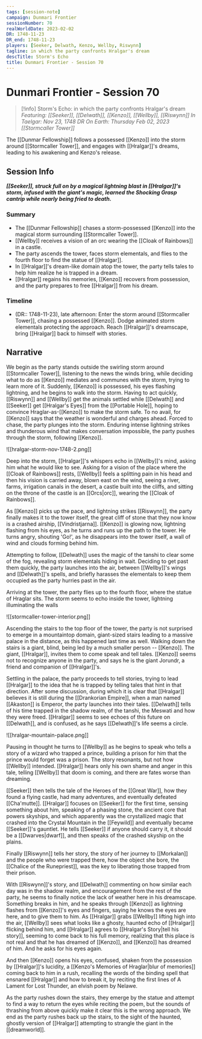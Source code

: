 ```yaml
---
tags: [session-note]
campaign: Dunmari Frontier
sessionNumber: 70
realWorldDate: 2023-02-02
DR: 1748-11-23
DR_end: 1748-11-23
players: [Seeker, Delwath, Kenzo, Wellby, Riswynn]
tagline: in which the party confronts Hralgar's dream
descTitle: Storm's Echo
title: Dunmari Frontier - Session 70
---
```

# Dunmari Frontier - Session 70

>[!info] Storm's Echo: in which the party confronts Hralgar's dream
> *Featuring: [[Seeker]], [[Delwath]], [[Kenzo]], [[Wellby]], [[Riswynn]]*
> *In Taelgar: Nov 23, 1748 DR*
> *On Earth: Thursday Feb 02, 2023*
> *[[Stormcaller Tower]]*

The [[Dunmar Fellowship]] follows a possessed [[Kenzo]] into the storm around [[Stormcaller Tower]], and engages with [[Hralgar]]'s dreams, leading to his awakening and Kenzo's release.

## Session Info

***[[Seeker]], struck full on by a magical lightning blast in [[Hralgar]]'s storm, infused with the giant's magic, learned the Shocking Grasp cantrip while nearly being fried to death.***
### Summary
- The [[Dunmar Fellowship]] chases a storm-possessed [[Kenzo]] into the magical storm surrounding [[Stormcaller Tower]].
- [[Wellby]] receives a vision of an orc wearing the [[Cloak of Rainbows]] in a castle.
- The party ascends the tower, faces storm elementals, and flies to the fourth floor to find the statue of [[Hralgar]].
- In [[Hralgar]]'s dream-like domain atop the tower, the party tells tales to help him realize he is trapped in a dream.
- [[Hralgar]] regains his memories, [[Kenzo]] recovers from possession, and the party prepares to free [[Hralgar]] from his dream.

### Timeline
- (DR:: 1748-11-23), late afternoon: Enter the storm around [[Stormcaller Tower]], chasing a possessed [[Kenzo]]. Dodge animated storm elementals protecting the approach. Reach [[Hralgar]]'s dreamscape, bring [[Hralgar]] back to himself with stories. 

## Narrative
We begin as the party stands outside the swirling storm around [[Stormcaller Tower]], listening to the news the winds bring, while deciding what to do as [[Kenzo]] mediates and communes with the storm, trying to learn more of it. Suddenly, [[Kenzo]] is possessed, his eyes flashing lightning, and he begins to walk into the storm. Having to act quickly, [[Riswynn]] and [[Wellby]] get the animals settled while [[Delwath]] and [[Seeker]] get [[Hralgar's Eyes]] from the [[Portable Hole]], hoping to convince Hraglar-as-[[Kenzo]] to make the storm safe. To no avail, for [[Kenzo]] says that the weather is wonderful and charges ahead. Forced to chase, the party plunges into the storm. Enduring intense lightning strikes and thunderous wind that makes conversation impossible, the party  pushes through the storm, following [[Kenzo]]. 

![[hralgar-storm-nov-1748-2.png]]

Deep into the storm, [[Hralgar]]'s whispers echo in [[Wellby]]'s mind, asking him what he would like to see. Asking for a vision of the place where the [[Cloak of Rainbows]] rests, [[Wellby]] feels a splitting pain in his head and then his vision is carried away, blown east on the wind, seeing a river, farms, irrigation canals in the desert, a castle built into the cliffs, and sitting on the throne of the castle is an [[Orcs|orc]], wearing the [[Cloak of Rainbows]]. 

As [[Kenzo]] picks up the pace, and lightning strikes [[Riswynn]], the party finally makes it to the tower itself, the great cliff of stone that they now know is a crashed airship, [[Vindristjarna]]. [[Kenzo]] is glowing now, lightning flashing from his eyes, as he turns and runs up the path to the tower. He turns angry, shouting 'Go!', as he disappears into the tower itself, a wall of wind and clouds forming behind him. 

Attempting to follow, [[Delwath]] uses the magic of the tanshi to clear some of the fog, revealing storm elementals hiding in wait. Deciding to get past them quickly, the party launches into the air, between [[Wellby]]'s wings and [[Delwath]]'s spells, and briefly harasses the elementals to keep them occupied as the party hurries past in the air. 

Arriving at the tower, the party flies up to the fourth floor, where the statue of Hraglar sits. The storm seems to echo inside the tower, lightning illuminating the walls

![[stormcaller-tower-interior.png]]

Ascending the stairs to the top floor of the tower, the party is not surprised to emerge in a mountaintop domain, giant-sized stairs leading to a massive palace in the distance, as this happened last time as well. Walking down the stairs is a giant, blind, being led by a much smaller person -- [[Kenzo]]. The giant, [[Hralgar]], invites them to come speak and tell tales. [[Kenzo]] seems not to recognize anyone in the party, and says he is the giant Jorundr, a friend and companion of [[Hralgar]]'s. 

Settling in the palace, the party proceeds to tell stories, trying to lead [[Hralgar]] to the idea that he is trapped by telling tales that hint in that direction. After some discussion, during which it is clear that [[Hralgar]] believes it is still during the [[Drankorian Empire]], when a man named [[Akaston]] is Emperor, the party launches into their tales. [[Delwath]] tells of his time trapped in the shadow realm, of the tanshi, the Meswati and how they were freed. [[Hralgar]] seems to see echoes of this future on [[Delwath]], and is confused, as he says [[Delwath]]'s life seems a circle. 

![[hralgar-mountain-palace.png]]

Pausing in thought he turns to [[Wellby]] as he begins to speak who tells a story of a wizard who trapped a prince, building a prison for him that the prince would forget was a prison. The story resonants, but not how [[Wellby]] intended. [[Hralgar]] hears only his own shame and anger in this tale, telling [[Wellby]] that doom is coming, and there are fates worse than dreaming. 

[[Seeker]] then tells the tale of the Heroes of the [[Great War]], how they found a flying castle, had many adventures, and eventually defeated [[Cha'mutte]]. [[Hralgar]] focuses on [[Seeker]] for the first time, sensing something about him, speaking of a phasing stone, the ancient core that powers skyships, and which apparently was the crystallized magic that crashed into the Crystal Mountain in the [[Feywild]] and eventually became [[Seeker]]'s gauntlet. He tells [[Seeker]] if anyone should carry it, it should be a [[Dwarves|dwarf]], and then speaks of the crashed skyship on the plains.

Finally [[Riswynn]] tells her story, the story of her journey to [[Morkalan]] and the people who were trapped there, how the object she bore, the [[Chalice of the Runepriest]], was the key to liberating those trapped from their prison. 

With [[Riswynn]]'s story, and [[Delwath]] commenting on how similar each day was in the shadow realm, and encouragement from the rest of the party, he seems to finally notice the lack of weather here in his dreamscape. Something breaks in him, and he speaks through [[Kenzo]] as lightning flashes from [[Kenzo]]'s eyes and fingers, saying he knows the eyes are here, and to give them to him. As [[Hralgar]] grabs [[Wellby]] lifting high into the air, [[Wellby]] sees what looks like a ghosty, haunted echo of [[Hralgar]] flicking behind him, and [[Hralgar]] agrees to [[Hralgar's Story|tell his story]], seeming to come back to his full memory, realizing that this place is not real and that he has dreamed of [[Kenzo]], and [[Kenzo]] has dreamed of him. And he asks for his eyes again. 

And then [[Kenzo]] opens his eyes, confused, shaken from the possession by [[Hralgar]]'s lucidity, a [[Kenzo's Memories of Hraglar|blur of memories]] coming back to him in a rush, recalling the words of the binding spell that ensnared [[Hralgar]] and how to break it, by reciting the first lines of A Lament for Lost Thunder, an elvish poem by Nelawe. 

As the party rushes down the stairs, they emerge by the statue and attempt to find a way to return the eyes while reciting the poem, but the sounds of thrashing from above quickly make it clear this is the wrong approach. We end as the party rushes back up the stairs, to the sight of the haunted, ghostly version of [[Hralgar]] attempting to strangle the giant in the [[dreamworld]]. 
